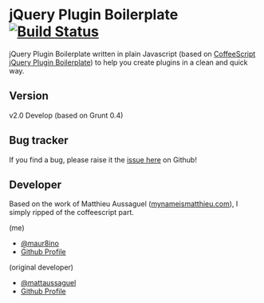 # jQuery Plugin Boilerplate [![Build Status](https://secure.travis-ci.org/maur8ino/miniBoilerplate.png?branch=master)](http://travis-ci.org/maur8ino/miniBoilerplate)

jQuery Plugin Boilerplate written in plain Javascript (based on [CoffeeScript jQuery Plugin Boilerplate](http://miniboilerplate.com/)) to help you create plugins in a clean and quick way.

## Version

v2.0 Develop (based on Grunt 0.4)

## Bug tracker

If you find a bug, please raise it the [issue here](https://github.com/maur8ino/miniBoilerplate/issues) on Github! 

## Developer

Based on the work of Matthieu Aussaguel ([mynameismatthieu.com](http://mynameismatthieu.com)), I simply ripped of the coffeescript part.

(me)
+ [@maur8ino](http://twitter.com/maur8ino)
+ [Github Profile](http://github.com/maur8ino)

(original developer)
+ [@mattaussaguel](http://twitter.com/mattaussaguel)
+ [Github Profile](http://github.com/matthieua)